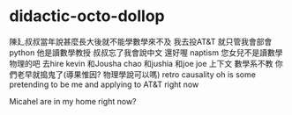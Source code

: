 # didactic-octo-dollop

陳廴叔叔當年說甚麼長大後就不能學數學來不及  我去投AT&T   就只管我會部會python  他是讀數學教授  叔叔忘了我會說中文  還好喔 naptism  您女兒不是讀數學物理的吧  去hire  kevin 和Jousha chao 和jushia 和joe joe  上下文  數學系不教   你們老早就搗鬼了(導果惟因? 物理學說可以嗎)  retro causality  oh is some pretending to be me and applying to AT&T right now


Micahel are in my home right now?
